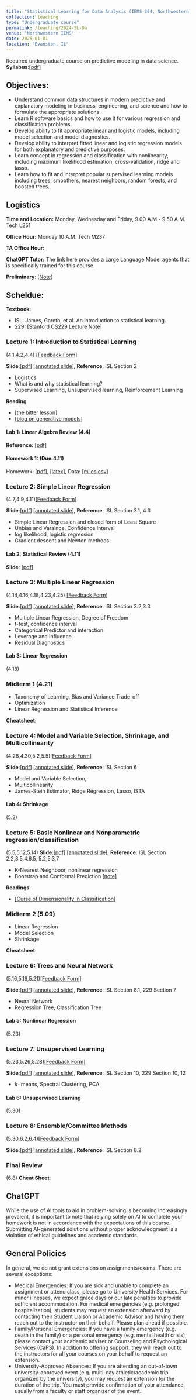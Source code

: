 ```yaml
---
title: "Statistical Learning for Data Analysis (IEMS-304, Northwestern)"
collection: teaching
type: "Undergraduate course"
permalink: /teaching/2024-SL-Da
venue: "Northwestern IEMS"
date: 2025-01-01
location: "Evanston, IL"
---
```



Required undergraduate course on predictive modeling in data science. **Syllabus**:[[pdf]](https://2prime.github.io/files/IEMS304/SyllabusIEMS304.pdf)


## Objectives:

- Understand common data structures in modern predictive and explanatory modeling in business, engineering, and science and how to formulate the appropriate solutions.
- Learn R software basics and how to use it for various regression and classification problems.
- Develop ability to fit appropriate linear and logistic models, including model selection and model diagnostics.
- Develop ability to interpret fitted linear and logistic regression models for both explanatory and predictive purposes.
- Learn concept in regression and classification with nonlinearity, including maximum likelihood estimation, cross-validation, ridge and lasso.
- Learn how to fit and interpret popular supervised learning models including trees, smoothers, nearest neighbors, random forests, and boosted trees.

## Logistics
**Time and Location:** Monday, Wednesday and Friday, 9.00 A.M.- 9.50 A.M. Tech L251

**Office Hour:** Monday 10 A.M. Tech M237

**TA Office Hour:**

**ChatGPT Tutor:** The link here provides a Large Language Model agents that is specifically trained for this course.

**Preliminary**: [[Note]](https://2prime.github.io/files/IEMS304/IEMS304ReferenceGuide.pdf)
 
## Scheldue:
**Textbook**: 
- ISL: James, Gareth, et al. An introduction to statistical learning.
- 229: [[Stanford CS229 Lecture Note]](https://cs229.stanford.edu/main_notes.pdf)
  
###  Lecture 1: Introduction to Statistical Learning
(4.1,4.2,4.4) [[Feedback Form]](https://forms.gle/jfDxyZF5E2TD8T3i6)

**Slide**:[[pdf]](https://2prime.github.io/files/IEMS304/IEMS304lec1.pdf) [[annotated slide]](), **Reference**: ISL Section 2
- Logistics
- What is and why statistical learning?
- Supervised Learning, Unsupervised learning, Reinforcement Learning

**Reading**
  - [[the bitter lesson]](http://www.incompleteideas.net/IncIdeas/BitterLesson.html)
  - [[blog on generative models]](https://oecs.mit.edu/pub/oye8m8nz/release/4)

#### Lab 1: Linear Algebra Review  (4.4)
**Reference:** [[pdf]]( [[Note]](https://2prime.github.io/files/IEMS304/IEMS304ReferenceGuide.pdf))

#### Homework 1: (Due:4.11)
Homework: [[pdf]](https://2prime.github.io/files/IEMS304/IEMS304homework1.pdf), [[latex]](https://www.overleaf.com/read/hrjdgxcbrxkw#3c9a85), Data: [[miles.csv]](https://drive.google.com/file/d/1RHTCfHUYgMXP5uzeGqr53H9Hq4eZ2wJL/view?usp=sharing)

###  Lecture 2: Simple Linear Regression
(4.7,4.9,4.11)[[Feedback Form]]()

**Slide**:[[pdf]](https://2prime.github.io/files/IEMS304/IEMS304lec2.pdf) [[annotated slide]](), **Reference**: ISL Section 3.1, 4.3
- Simple Linear Regression and closed form of Least Square
- Unbias and Varaince, Confidence Interval
- log likelihood, logistic regression
- Gradient descent and Newton methods

#### Lab 2: Statistical Review (4.11)
**Slide**: [[pdf]](https://cs229.stanford.edu/notes2022fall/linalg.pdf)



###  Lecture 3: Multiple Linear Regression
(4.14,4.16,4.18,4.23,4.25) [[Feedback Form]]()

**Slide**:[[pdf]](https://2prime.github.io/files/IEMS304/IEMS304lec3.pdf) [[annotated slide]](), **Reference**: ISL Section 3.2,3.3
- Multiple Linear Regression, Degree of Freedom
- t-test, confidence interval
- Categorical Predictor and interaction
- Leverage and Influence
-  Residual Diagnostics

#### Lab 3: Linear Regression
(4.18)

### Midterm 1 (4.21)
- Taxonomy of Learning, Bias and Variance Trade-off
- Optimization
- Linear Regression and Statistical Inference

**Cheatsheet**:

###  Lecture 4: Model and Variable Selection, Shrinkage, and Multicollinearity
(4.28,4.30,5.2,5.5)[[Feedback Form]]()

**Slide**:[[pdf]](https://2prime.github.io/files/IEMS304/IEMS304lec4.pdf) [[annotated slide]](), **Reference**: ISL Section 6
- Model and Variable Selection,
- Multicollinearity
- James-Stein Estimator, Ridge Regression, Lasso, ISTA

#### Lab 4: Shrinkage
(5.2)


###  Lecture 5: Basic Nonlinear and Nonparametric regression/classification
(5.5,5.12,5.14)
**Slide**:[[pdf]](https://2prime.github.io/files/IEMS304/IEMS304lec5.pdf) [[annotated slide]](), **Reference**: ISL Section 2.2,3.5,4.6.5, 5.2,5.3,7
- K-Nearest Neighboor, nonlinear regression
- Bootstrap and Conformal Prediction [[note]](https://www.stat.berkeley.edu/~ryantibs/statlearn-s23/lectures/conformal.pdf)

**Readings**
- [[Curse of Dimensionality in Classification]](https://www.visiondummy.com/2014/04/curse-dimensionality-affect-classification/)

### Midterm 2 (5.09)
- Linear Regression
- Model Selection
- Shrinkage

**Cheatsheet**:

### Lecture 6: Trees and Neural Network
(5.16,5.19,5.21)[[Feedback Form]]()

**Slide**:[[pdf]](https://2prime.github.io/files/IEMS304/IEMS304lec6.pdf) [[annotated slide]](), **Reference**: ISL Section 8.1, 229 Section 7
- Neural Network
- Regression Tree, Classification Tree

#### Lab 5: Nonlinear Regression
(5.23)

###  Lecture 7: Unsupervised Learning
(5.23,5.26,5.28)[[Feedback Form]]()

**Slide**:[[pdf]](https://2prime.github.io/files/IEMS304/IEMS304lec8.pdf) [[annotated slide]](), **Reference**: ISL Section 10, 229 Section 10, 12
- $k-$means, Spectral Clustering, PCA

#### Lab 6: Unsupervised Learning
(5.30)

###  Lecture 8: Ensemble/Committee Methods
(5.30,6.2,6.4)[[Feedback Form]]()

**Slide**:[[pdf]](https://2prime.github.io/files/IEMS304/IEMS304lec7.pdf) [[annotated slide]](), **Reference**: ISL Section 8.2


### Final Review 
(6.8)
**Cheat Sheet**:

## ChatGPT
While the use of AI tools to aid in problem-solving is becoming increasingly prevalent, it is important to note that relying solely on AI to complete your homework is not in accordance with the expectations of this course. Submitting AI-generated solutions without proper acknowledgment is a violation of ethical guidelines and academic standards.

## General Policies
In general, we do not grant extensions on assignments/exams. There are several exceptions:

- Medical Emergencies: If you are sick and unable to complete an assignment or attend class, please go to University Health Services. For minor illnesses, we expect grace days or our late penalties to provide sufficient accommodation. For medical emergencies (e.g. prolonged hospitalization), students may request an extension afterward by contacting their Student Liaison or Academic Advisor and having them reach out to the instructor on their behalf. Please plan ahead if possible.
- Family/Personal Emergencies: If you have a family emergency (e.g. death in the family) or a personal emergency (e.g. mental health crisis), please contact your academic adviser or Counseling and Psychological Services (CaPS). In addition to offering support, they will reach out to the instructors for all your courses on your behalf to request an extension.
- University-Approved Absences: If you are attending an out-of-town university-approved event (e.g. multi-day athletic/academic trip organized by the university), you may request an extension for the duration of the trip. You must provide confirmation of your attendance, usually from a faculty or staff organizer of the event.




